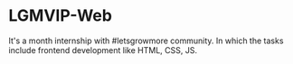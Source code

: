 # LGMVIP-Web

It's a month internship with #letsgrowmore community. In which the tasks include frontend development like HTML, CSS, JS.
